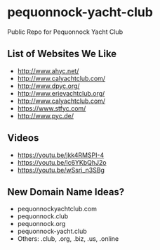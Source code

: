 # pequonnock-yacht-club
Public Repo for Pequonnock Yacht Club


## List of Websites We Like
* http://www.ahyc.net/
* http://www.calyachtclub.com/
* http://www.dpyc.org/
* http://www.erieyachtclub.org/
* http://www.calyachtclub.com/
* https://www.stfyc.com/
* http://www.pyc.de/

## Videos
* https://youtu.be/jkk4RMSPI-4
* https://youtu.be/lc6YKbQhJ2o
* https://youtu.be/wSsri_n3SBg

## New Domain Name Ideas?
* pequonnockyachtclub.com
* pequonnock.club
* pequonnock.org
* pequonnock-yacht.club
* Others: .club, .org, .biz, .us, .online
